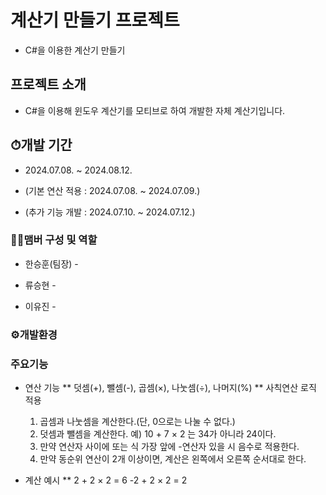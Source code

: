 # 계산기 만들기 프로젝트
* C#을 이용한 계산기 만들기

## 프로젝트 소개
* C#을 이용해 윈도우 계산기를 모티브로 하여 개발한 자체 계산기입니다.

## ⏱개발 기간
* 2024.07.08. ~ 2024.08.12.

* (기본 연산 적용 : 2024.07.08. ~ 2024.07.09.)

* (추가 기능 개발 : 2024.07.10. ~ 2024.07.12.)

### 🙋‍♂️맴버 구성 및 역할
* 한승훈(팀장) - 

* 류승현 - 

* 이유진 - 

### ⚙개발환경
  
### 주요기능

* 연산 기능
** 덧셈(+), 뺄셈(-), 곱셈(×), 나눗셈(÷), 나머지(%)
** 사칙연산 로직 적용
  1. 곱셈과 나눗셈을 계산한다.(단, 0으로는 나눌 수 없다.)
  2. 덧셈과 뺄셈을 계산한다. 예) 10 + 7 × 2 는 34가 아니라 24이다.
  3. 만약 연산자 사이에 또는 식 가장 앞에 -연산자 있을 시 음수로 적용한다.
  4. 만약 동순위 연산이 2개 이상이면, 계산은 왼쪽에서 오른쪽 순서대로 한다.

* 계산 예시
** 2 + 2 × 2 = 6
  -2 + 2 × 2 = 2

